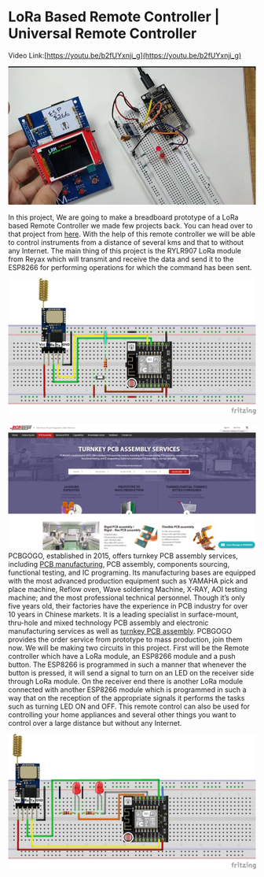 # LoRa Based Remote Controller | Universal Remote Controller

Video Link:[https://youtu.be/b2fUYxnji_g](https://youtu.be/b2fUYxnji_g)

![alt text](https://github.com/akarsh98/LoRa-Remote-Controller/blob/master/LoRa%20Remote/4.JPG)

In this project, We are going to make a breadboard prototype of a LoRa based Remote Controller we made few projects back. You can head over to that project from [here]().
With the help of this remote controller we will be able to control instruments from a distance of several kms and that to without any Internet. The main thing of this project is the RYLR907 LoRa module from Reyax which will transmit and receive the data and send it to the ESP8266 for performing operations for which the command has been sent.

![alt text](https://github.com/akarsh98/LoRa-Remote-Controller/blob/master/LoRa%20Remote/c2.jpg)

![alt text](https://github.com/akarsh98/LoRa-Remote-Controller/blob/master/LoRa%20Remote/Capture.PNG)
PCBGOGO, established in 2015, offers turnkey PCB assembly services, including [PCB manufacturing](https://www.pcbgogo.com/), PCB assembly, components sourcing, functional testing, and IC programing. 
Its manufacturing bases are equipped with the most advanced production equipment such as YAMAHA pick and place machine, Reflow oven, Wave soldering Machine, X-RAY, AOI testing machine; and the most professional technical personnel.
Though it’s only five years old, their factories have the experience in PCB industry for over 10 years in Chinese markets. It is a leading specialist in surface-mount, thru-hole and mixed technology PCB assembly and electronic manufacturing services as well as [turnkey PCB assembly](https://www.pcbgogo.com/pcb-assembly.html). 
PCBGOGO provides the order service from prototype to mass production, join them now.
We will be making two circuits in this project. First will be the Remote controller which have a LoRa module, an ESP8266 module and a push button. The ESP8266 is programmed in such a manner that whenever the button is pressed, it will send a signal to turn on an LED on the receiver side through LoRa module. On the receiver end there is another LoRa module connected with another ESP8266 module which is programmed in such a way that on the reception of the appropriate signals it performs the tasks such as turning LED ON and OFF. This remote control can also be used for controlling your home appliances and several other things you want to control over a large distance but without any Internet. 

![alt text](https://github.com/akarsh98/LoRa-Remote-Controller/blob/master/LoRa%20Remote/24c1_bb.jpg)

